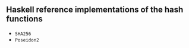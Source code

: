 
Haskell reference implementations of the hash functions
-------------------------------------------------------

- `SHA256`
- `Poseidon2`

